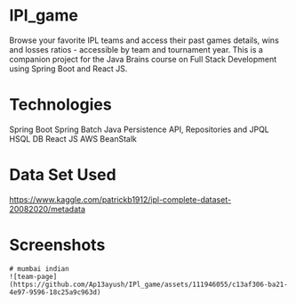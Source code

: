# IPl_game
Browse your favorite IPL teams and access their past games details, wins and losses ratios - accessible by team and tournament year.  This is a companion project for the Java Brains course on Full Stack Development using Spring Boot and React JS.
# Technologies
Spring Boot
Spring Batch
Java Persistence API, Repositories and JPQL
HSQL DB
React JS
AWS BeanStalk
# Data Set Used
https://www.kaggle.com/patrickb1912/ipl-complete-dataset-20082020/metadata 
 # Screenshots
    # mumbai indian 
    ![team-page](https://github.com/Ap13ayush/IPl_game/assets/111946055/c13af306-ba21-4e97-9596-18c25a9c963d)
